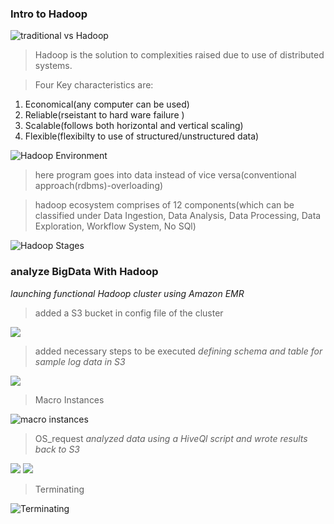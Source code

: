### Intro to Hadoop
![traditional vs Hadoop](https://github.com/agsrc/dist-sys-practice/blob/master/Bigdata%20and%20Machine%20Learning/Screenshots-beginner/hadoop1.PNG)

>Hadoop is the solution to complexities raised due to use of distributed systems.

> Four Key characteristics are:
1. Economical(any computer can be used)
2. Reliable(rseistant to hard ware failure )
3. Scalable(follows both horizontal and vertical scaling) 
4. Flexible(flexibilty to use of structured/unstructured data)

![Hadoop Environment](https://github.com/agsrc/dist-sys-practice/blob/master/Bigdata%20and%20Machine%20Learning/Screenshots-beginner/hadoop2.PNG)

>here program goes into data instead of vice versa(conventional approach(rdbms)-overloading)

> hadoop ecosystem comprises of 12 components(which can be classified under Data Ingestion, Data Analysis, Data Processing, Data Exploration, Workflow System, No SQl) 

![Hadoop Stages](https://github.com/agsrc/dist-sys-practice/blob/master/Bigdata%20and%20Machine%20Learning/Screenshots-beginner/hadoop3.PNG)

### analyze BigData With Hadoop

*launching functional Hadoop cluster using Amazon EMR*

>added a S3 bucket in config file of the cluster

![](https://github.com/agsrc/dist-sys-practice/blob/master/Bigdata%20and%20Machine%20Learning/Screenshots-beginner/hadoop2.1.PNG)

>added necessary steps to be executed *defining schema and table for sample log data in S3*

![](https://github.com/agsrc/dist-sys-practice/blob/master/Bigdata%20and%20Machine%20Learning/Screenshots-beginner/hadoop2.2.PNG)
> Macro Instances

![macro instances](https://github.com/agsrc/dist-sys-practice/blob/master/Bigdata%20and%20Machine%20Learning/Screenshots-beginner/hadoop2.3.PNG)

>OS_request *analyzed data using a HiveQl script and wrote results back to S3*

![](https://github.com/agsrc/dist-sys-practice/blob/master/Bigdata%20and%20Machine%20Learning/Screenshots-beginner/hadoop2.4.PNG)
![](https://github.com/agsrc/dist-sys-practice/blob/master/Bigdata%20and%20Machine%20Learning/Screenshots-beginner/hadoop2.5.PNG)

> Terminating

![Terminating](https://github.com/agsrc/dist-sys-practice/blob/master/Bigdata%20and%20Machine%20Learning/Screenshots-beginner/hadoop2.7PNG)
![]()


